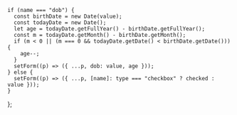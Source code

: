     if (name === "dob") {
      const birthDate = new Date(value);
      const todayDate = new Date();
      let age = todayDate.getFullYear() - birthDate.getFullYear();
      const m = todayDate.getMonth() - birthDate.getMonth();
      if (m < 0 || (m === 0 && todayDate.getDate() < birthDate.getDate())) {
        age--;
      }
      setForm((p) => ({ ...p, dob: value, age }));
    } else {
      setForm((p) => ({ ...p, [name]: type === "checkbox" ? checked : value }));
    }
  };




